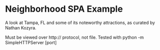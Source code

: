 # Neighborhood SPA Example

A look at Tampa, FL and some of its noteworthy attractions, as curated by Nathan Kozyra.

Must be viewed over http:// protocol, not file.  Tested with python -m SimpleHTTPServer [port]
